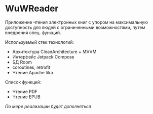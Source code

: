 # WuWReader

Приложение чтения электронных книг с упором на максимальную доступность для людей с ограниченными возможностями, путем внедрения спец. функций.

Используемый стек технологий:
- Архитектура CleanArchitecture + MVVM
- Интерфейс Jetpack Compose
- БД Room
- coroutines, retrofit
- Чтение Apache tika

Список функций:
- Чтение PDF
- Чтение EPUB

*По мере реализации будет дополняться*
